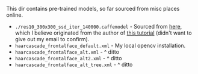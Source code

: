 This dir contains pre-trained models, so far sourced from misc places online.

* `./res10_300x300_ssd_iter_140000.caffemodel` - Sourced from [here][1], which I
    believe originated from the author of [this tutorial][2] (didn't want to 
    give out my email to confirm).
* `haarcascade_frontalface_default.xml` - My local opencv installation.
* `haarcascade_frontalface_alt.xml` - ^ ditto
* `haarcascade_frontalface_alt2.xml` - ^ ditto
* `haarcascade_frontalface_alt_tree.xml` - ^ ditto

[1]: https://github.com/gopinath-balu/computer_vision/tree/422d8d9a303223ae149262bffa5eb1e9f9b29e16/CAFFE_DNN
[2]: https://www.pyimagesearch.com/2018/09/24/opencv-face-recognition/
